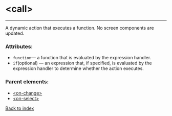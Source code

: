 # \<call>

---

A dynamic action that executes a function. No screen components are updated.

### Attributes:
* `function`&mdash; a function that is evaluated by the expression handler.
* `if`(optional) &mdash; an expression that, if specified, is evaluated by the expression handler to determine whether the action executes.

### Parent elements:
* [\<on-change>](./on-change.md)
* [\<on-select>](./on-select.md)

[Back to index](./README.md)